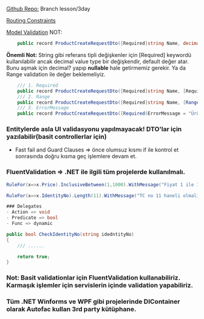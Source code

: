 [Github Repo:](https://github.com/Fcakiroglu16/NetBootcamp.git) Branch lesson/3day

[Routing Constraints](https://learn.microsoft.com/en-us/aspnet/core/fundamentals/routing?view=aspnetcore-8.0)

[Model Validation](https://learn.microsoft.com/en-us/aspnet/core/mvc/models/validation?view=aspnetcore-8.0)
NOT:
```cs
    public record ProductCreateRequestDto([Required]string Name, decimal Price);
```
**Önemli Not:** String gibi referans tipli değişkenler için [Required] keywordü kullanılabilir ancak decimal value type bir değişkendir, default değer atar. Bunu aşmak için decimal? yapıp **nullable** hale getirmemiz gerekir. Ya da Range validation ile değer beklemeliyiz.
```cs
    /// 1. Required
    public record ProductCreateRequestDto([Required]string Name, [Required] decimal? Price);
    /// 2. Range
    public record ProductCreateRequestDto([Required]string Name, [Range(1,Int32.MaxValue)] decimal Price);
    /// 3. ErrorMessage
    public record ProductCreateRequestDto([Required(ErrorMessage = "Ürün adı bulunamadı.")]string Name, [Required] decimal? Price);
```


### Entitylerde asla UI validasyonu yapılmayacak! DTO'lar için yazılabilir(basit controllerlar için)

- Fast fail and Guard Clauses => önce olumsuz kısmı if ile kontrol et sonrasında doğru kısma geç işlemlere devam et.

### FluentValidation => .NET ile ilgili tüm projelerde kullanılmalı.
```cs
RuleFor(x=>x.Price).InclusiveBetween(1,1000).WithMessage("Fiyat 1 ile 1000 arasında olabilir");
```

```cs
RuleFor(x=>x.IdentityNo).Length(11).WithMessage("TC no 11 haneli olmalıdır").Must(CheckIdentityNo).WithMessage("TC numarası hatalıdır");

### Delegates
- Action => void
- Predicate => bool
- Func => dynamic

public bool CheckIdentityNo(string idedntityNo)
{
    /// ......

    return true;
}
```

### Not: Basit validationlar için FluentValidation kullanabiliriz. Karmaşık işlemler için servislerin içinde validation yapabiliriz.

### Tüm .NET Winforms ve WPF gibi projelerinde DIContainer olarak **Autofac** kullan 3rd party kütüphane.